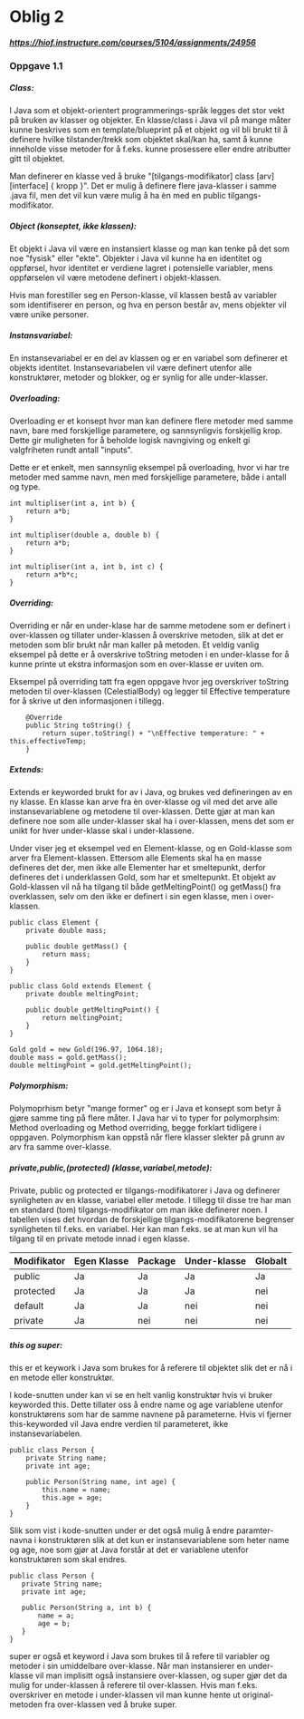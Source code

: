 # Oblig 2
##### https://hiof.instructure.com/courses/5104/assignments/24956

### Oppgave 1.1
##### Class:
I Java som et objekt-orientert programmerings-språk legges det stor vekt på bruken av klasser og objekter. En klasse/class i Java vil på mange måter kunne beskrives som en template/blueprint på et objekt og vil bli brukt til å definere hvilke tilstander/trekk som objektet skal/kan ha, samt å kunne inneholde visse metoder for å f.eks. kunne prosessere eller endre atributter gitt til objektet.

Man definerer en klasse ved å bruke "[tilgangs-modifikator] class <klasse-name> [arv] [interface] { kropp }". Det er mulig å definere flere java-klasser i samme .java fil, men det vil kun være mulig å ha èn med en public tilgangs-modifikator.

##### Object (konseptet, ikke klassen):
Et objekt i Java vil være en instansiert klasse og man kan tenke på det som noe "fysisk" eller "ekte". Objekter i Java vil kunne ha en identitet og oppførsel, hvor identitet er verdiene lagret i potensielle variabler, mens oppførselen vil være metodene definert i objekt-klassen.

Hvis man forestiller seg en Person-klasse, vil klassen bestå av variabler som identifiserer en person, og hva en person består av, mens objekter vil være unike personer.

##### Instansvariabel:

En instansevariabel er en del av klassen og er en variabel som definerer et objekts identitet. Instansevariabelen vil være definert utenfor alle konstruktører, metoder og blokker, og er synlig for alle under-klasser.

##### Overloading:
Overloading er et konsept hvor man kan definere flere metoder med samme navn, bare med forskjellige parametere, og sannsynligvis forskjellig krop. Dette gir muligheten for å beholde logisk navngiving og enkelt gi valgfriheten rundt antall "inputs".

Dette er et enkelt, men sannsynlig eksempel på overloading, hvor vi har tre metoder med samme navn, men med forskjellige parametere, både i antall og type.
```
int multipliser(int a, int b) {
    return a*b;
}

int multipliser(double a, double b) {
    return a*b;
}

int multipliser(int a, int b, int c) {
    return a*b*c;
}
```

##### Overriding:
Overriding er når en under-klase har de samme metodene som er definert i over-klassen og tillater under-klassen å overskrive metoden, slik at det er metoden som blir brukt når man kaller på metoden. Et veldig vanlig eksempel på dette er å overskrive toString metoden i en under-klasse for å kunne printe ut ekstra informasjon som en over-klasse er uviten om.

Eksempel på overriding tatt fra egen oppgave hvor jeg overskriver toString metoden til over-klassen (CelestialBody) og legger til Effective temperature for å skrive ut den informasjonen i tillegg.
```
    @Override
    public String toString() {
        return super.toString() + "\nEffective temperature: " + this.effectiveTemp;
    }
```

##### Extends:
Extends er keyworded brukt for av i Java, og brukes ved defineringen av en ny klasse. En klasse kan arve fra èn over-klasse og vil med det arve alle instansevariablene og metodene til over-klassen. Dette gjør at man kan definere noe som alle under-klasser skal ha i over-klassen, mens det som er unikt for hver under-klasse skal i under-klassene.

Under viser jeg et eksempel ved en Element-klasse, og en Gold-klasse som arver fra Element-klassen. Ettersom alle Elements skal ha en masse defineres det der, men ikke alle Elementer har et smeltepunkt, derfor defineres det i underklassen Gold, som har et smeltepunkt. Et objekt av Gold-klassen vil nå ha tilgang til både getMeltingPoint() og getMass() fra overklassen, selv om den ikke er definert i sin egen klasse, men i over-klassen.

```
public class Element {
    private double mass;
    
    public double getMass() {
        return mass;
    }
}
```
```
public class Gold extends Element {
    private double meltingPoint;
    
    public double getMeltingPoint() {
        return meltingPoint;
    }
}
```
```
Gold gold = new Gold(196.97, 1064.18);
double mass = gold.getMass();
double meltingPoint = gold.getMeltingPoint();
```

##### Polymorphism:
Polymoprhism betyr "mange former" og er i Java et konsept som betyr å gjøre samme ting på flere måter. I Java har vi to typer for polymorphsim: Method overloading og Method overriding, begge forklart tidligere i oppgaven. Polymorphism kan oppstå når flere klasser slekter på grunn av arv fra samme over-klasse.



##### private,public,(protected) (klasse,variabel,metode):
Private, public og protected er tilgangs-modifikatorer i Java og definerer synligheten av en klasse, variabel eller metode. I tillegg til disse tre har man en standard (tom) tilgangs-modifikator om man ikke definerer noen. I tabellen vises det hvordan de forskjellige tilgangs-modifikatorene begrenser synligheten til f.eks. en variabel. Her kan man f.eks. se at man kun vil ha tilgang til en private metode innad i egen klasse.

| Modifikator      | Egen Klasse | Package | Under-klasse | Globalt | 
| ----------- | ----------- | ----------- | ----------- | ----------- |
| public | Ja | Ja | Ja | Ja |
| protected | Ja | Ja | Ja | nei |
| default | Ja | Ja | nei | nei |
| private | Ja | nei | nei | nei |

##### this og super:
this er et keywork i Java som brukes for å referere til objektet slik det er nå i en metode eller konstruktør.

I kode-snutten under kan vi se en helt vanlig konstruktør hvis vi bruker keyworded this. Dette tillater oss å endre name og age variablene utenfor konstruktørens som har de samme navnene på parameterne. Hvis vi fjerner this-keyworded vil Java endre verdien til parameteret, ikke instansevariabelen.
```
public class Person {
    private String name;
    private int age;

    public Person(String name, int age) {
        this.name = name;
        this.age = age;
    }
}
```

Slik som vist i kode-snutten under er det også mulig å endre paramter-navna i konstruktøren slik at det kun er instansevariablene som heter name og age, noe som gjør at Java forstår at det er variablene utenfor konstruktøren som skal endres.
 ```
public class Person {
    private String name;
    private int age;

    public Person(String a, int b) {
        name = a;
        age = b;
    }
}
```


super er også et keyword i Java som brukes til å refere til variabler og metoder i sin umiddelbare over-klasse. Når man instansierer en under-klasse vil man implisitt også instansiere over-klassen, og super gjør det da mulig for under-klassen å referere til over-klassen. Hvis man f.eks. overskriver en metode i under-klassen vil man kunne hente ut original-metoden fra over-klassen ved å bruke super.


